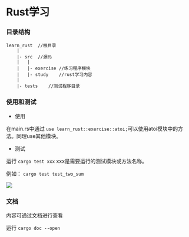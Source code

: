 # Rust学习

### 目录结构

```
learn_rust  //根目录
    |
    |- src  //源码
    |   |
    |   |- exercise //练习程序模块
    |   |- study    //rust学习内容
    |
    |- tests    //测试程序目录
```

### 使用和测试

- 使用

在main.rs中通过 `use learn_rust::exercise::atoi;`可以使用atoi模块中的方法。同理use其他模块。

- 测试

运行 `cargo test xxx` xxx是需要运行的测试模块或方法名称。

例如： `cargo test test_two_sum`

<img src="https://github.com/a74946443/learn_rust/blob/master/image/example.png?raw=true" />

### 文档

内容可通过文档进行查看

运行 `cargo doc --open`